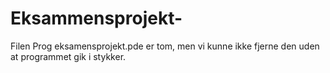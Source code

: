# Eksammensprojekt-

Filen Prog eksamensprojekt.pde er tom, men vi kunne ikke fjerne den uden at programmet gik i stykker. 
